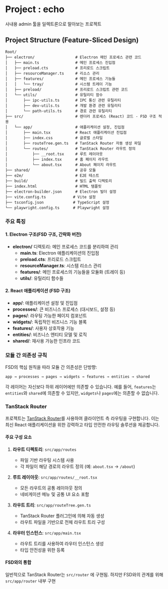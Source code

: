 # Project : echo

사내용 admin 툴을 일렉트론으로 말아보는 프로젝트

## Project Structure (Feature-Sliced Design)

```
Root/
├── electron/                  # Electron 메인 프로세스 관련 코드
│   ├── main.ts                # 메인 프로세스 진입점
│   ├── preload.cts            # 프리로드 스크립트
│   ├── resourceManager.ts     # 리소스 관리
│   ├── features/              # 메인 프로세스 기능들
│   │   └── tray/              # 시스템 트레이 기능
│   ├── preload/               # 프리로드 스크립트 관련 코드
│   └── utils/                 # 유틸리티 함수
│       ├── ipc-utils.ts       # IPC 통신 관련 유틸리티
│       ├── dev-utils.ts       # 개발 환경 관련 유틸리티
│       └── path-utils.ts      # 경로 관련 유틸리티
├── src/                       # 렌더러 프로세스 (React) 코드 - FSD 구조 적용
│   └── app/                   # 애플리케이션 설정, 진입점
│       ├── main.tsx           # React 애플리케이션 진입점
│       ├── index.css          # 글로벌 스타일
│       ├── routeTree.gen.ts   # TanStack Router 자동 생성 파일
│       └── routes/            # TanStack Router 라우트 정의
│           ├── __root.tsx     # 루트 레이아웃
│           ├── index.tsx      # 홈 페이지 라우트
│           └── about.tsx      # About 페이지 라우트
├── shared/                    # 공유 모듈
├── e2e/                       # E2E 테스트
├── build/                     # 빌드 출력 디렉토리
├── index.html                 # HTML 템플릿
├── electron-builder.json      # Electron 빌더 설정
├── vite.config.ts            # Vite 설정
├── tsconfig.json             # TypeScript 설정
└── playwright.config.ts      # Playwright 설정
```

### 주요 특징

#### 1. Electron 구조(FSD 구조, 간략화 버전)

- **electron/** 디렉토리: 메인 프로세스 코드를 분리하여 관리
  - **main.ts**: Electron 애플리케이션의 진입점
  - **preload.cts**: 프리로드 스크립트
  - **resourceManager.ts**: 시스템 리소스 관리
  - **features/**: 메인 프로세스의 기능들을 모듈화 (트레이 등)
  - **utils/**: 유틸리티 함수들

#### 2. React 애플리케이션 (FSD 구조)

- **app/**: 애플리케이션 설정 및 진입점
- **processes/**: 큰 비즈니스 프로세스 (대시보드, 설정 등)
- **pages/**: 라우팅 가능한 페이지 컴포넌트
- **widgets/**: 독립적인 비즈니스 기능 블록
- **features/**: 사용자 상호작용 기능
- **entities/**: 비즈니스 엔티티 모델 및 로직
- **shared/**: 재사용 가능한 인프라 코드

### 모듈 간 의존성 규칙

FSD의 핵심 원칙을 따라 모듈 간 의존성은 단방향:

```
app → processes → pages → widgets → features → entities → shared
```

각 레이어는 자신보다 하위 레이어에만 의존할 수 있습니다. 예를 들어, `features`는 `entities`와 `shared`에 의존할 수 있지만, `widgets`나 `pages`에는 의존할 수 없습니다.

### TanStack Router

프로젝트는 [TanStack Router](https://tanstack.com/router/latest)를 사용하여 클라이언트 측 라우팅을 구현합니다. 이는 최신 React 애플리케이션을 위한 강력하고 타입 안전한 라우팅 솔루션을 제공합니다.

#### 주요 구성 요소

1. **라우트 디렉토리**: `src/app/routes`
   - 파일 기반 라우팅 시스템 사용
   - 각 파일이 해당 경로의 라우트 정의 (예: `about.tsx` -> `/about`)

2. **루트 레이아웃**: `src/app/routes/__root.tsx`
   - 모든 라우트의 공통 레이아웃 정의
   - 네비게이션 메뉴 및 공통 UI 요소 포함

3. **라우트 트리**: `src/app/routeTree.gen.ts`
   - TanStack Router 플러그인에 의해 자동 생성
   - 라우트 파일을 기반으로 전체 라우트 트리 구성

4. **라우터 인스턴스**: `src/app/main.tsx`
   - 라우트 트리를 사용하여 라우터 인스턴스 생성
   - 타입 안전성을 위한 등록

#### FSD와의 통합

일반적으로 TanStack Router는 `src/router` 에 구현됨.
하지만 FSD와의 관계를 위해 `src/app/router` 내부 구현
